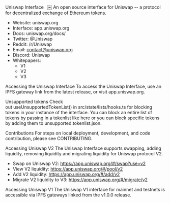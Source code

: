 Uniswap Interface
 
￼
An open source interface for Uniswap -- a protocol for decentralized exchange of Ethereum tokens.
* Website: uniswap.org
* Interface: app.uniswap.org
* Docs: uniswap.org/docs/
* Twitter: @Uniswap
* Reddit: /r/Uniswap
* Email: contact@uniswap.org
* Discord: Uniswap
* Whitepapers:
    * V1
    * V2
    * V3

Accessing the Uniswap Interface
To access the Uniswap Interface, use an IPFS gateway link from the latest release, or visit app.uniswap.org.

Unsupported tokens
Check out useUnsupportedTokenList() in src/state/lists/hooks.ts for blocking tokens in your instance of the interface.
You can block an entire list of tokens by passing in a tokenlist like here or you can block specific tokens by adding them to unsupported.tokenlist.json.

Contributions
For steps on local deployment, development, and code contribution, please see CONTRIBUTING.

Accessing Uniswap V2
The Uniswap Interface supports swapping, adding liquidity, removing liquidity and migrating liquidity for Uniswap protocol V2.
* Swap on Uniswap V2: https://app.uniswap.org/#/swap?use=v2
* View V2 liquidity: https://app.uniswap.org/#/pool/v2
* Add V2 liquidity: https://app.uniswap.org/#/add/v2
* Migrate V2 liquidity to V3: https://app.uniswap.org/#/migrate/v2

Accessing Uniswap V1
The Uniswap V1 interface for mainnet and testnets is accessible via IPFS gateways linked from the v1.0.0 release.
